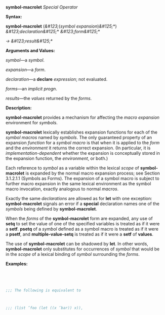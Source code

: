 **symbol-macrolet** *Special Operator* 



**Syntax:** 



**symbol-macrolet** (*\&#123;*(*symbol expansion*)*\&#125;*\*) *\&#123;declaration\&#125;*\* *\&#123;form\&#125;*\* 



*→ \&#123;result\&#125;*\* 



**Arguments and Values:** 



*symbol*—a *symbol*. 



*expansion*—a *form*. 



*declaration*—a **declare** *expression*; not evaluated. 



*forms*—an *implicit progn*. 



*results*—the *values* returned by the *forms*. 



**Description:** 



**symbol-macrolet** provides a mechanism for affecting the *macro expansion* environment for *symbols*. 



**symbol-macrolet** lexically establishes expansion functions for each of the *symbol macros* named by *symbols*. The only guaranteed property of an expansion *function* for a *symbol macro* is that when it is applied to the *form* and the *environment* it returns the correct expansion. (In particular, it is *implementation-dependent* whether the expansion is conceptually stored in the expansion function, the *environment*, or both.) 



Each reference to *symbol* as a variable within the lexical *scope* of **symbol-macrolet** is expanded by the normal macro expansion process; see Section 3.1.2.1.1 (Symbols as Forms). The expansion of a symbol macro is subject to further macro expansion in the same lexical environment as the symbol macro invocation, exactly analogous to normal *macros*. 



Exactly the same *declarations* are allowed as for **let** with one exception: **symbol-macrolet** signals an error if a **special** declaration names one of the *symbols* being defined by **symbol-macrolet**. 



When the *forms* of the **symbol-macrolet** form are expanded, any use of **setq** to set the value of one of the specified variables is treated as if it were a **setf**. **psetq** of a *symbol* defined as a symbol macro is treated as if it were a **psetf**, and **multiple-value-setq** is treated as if it were a **setf** of **values**. 



The use of **symbol-macrolet** can be shadowed by **let**. In other words, **symbol-macrolet** only substitutes for occurrences of *symbol* that would be in the *scope* of a lexical binding of *symbol* surrounding the *forms*. 



**Examples:**
```lisp
 



;;; The following is equivalent to 



;;; (list ’foo (let ((x ’bar)) x)), 


```
